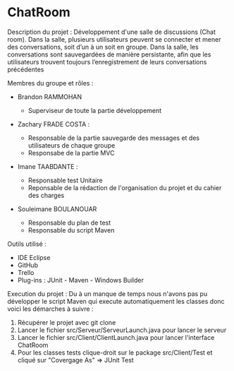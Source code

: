 # ChatRoom
Description du projet :
Développement d'une salle de discussions (Chat room). Dans la salle, plusieurs utilisateurs peuvent se
connecter et mener des conversations, soit d’un à un soit en groupe. Dans la salle, les conversations sont
sauvegardées de manière persistante, afin que les utilisateurs trouvent toujours l’enregistrement de leurs
conversations précédentes


Membres du groupe et rôles :
- Brandon RAMMOHAN
  - Superviseur de toute la partie développement

- Zachary FRADE COSTA :
   - Responsable de la partie sauvegarde des messages et des utilisateurs de chaque groupe
   - Responsabe de la partie MVC
    
- Imane TAABDANTE :
    - Responsable test Unitaire
    - Reponsable de la rédaction de l'organisation du projet et du cahier des charges 
    
    
- Souleimane BOULANOUAR
    - Responsable du plan de test
    - Responsable du script Maven
    
    
Outils utilisé :
- IDE Eclipse
- GitHub
- Trello
- Plug-ins : JUnit - Maven - Windows Builder

Execution du projet : Du à un manque de temps nous n'avons pas pu développer le script Maven qui execute automatiquement les classes donc voici les démarches à suivre :
  1) Récupérer le projet avec git clone
  2) Lancer le fichier src/Serveur/ServeurLaunch.java pour lancer le serveur
  3) Lancer le fichier src/Client/ClientLaunch.java pour lancer l'interface ChatRoom
  4) Pour les classes tests clique-droit sur le package src/Client/Test et cliqué sur "Covergage As" => JUnit Test 
